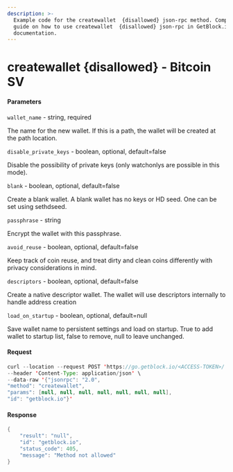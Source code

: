 ```yaml
---
description: >-
  Example code for the createwallet  {disallowed} json-rpc method. Сomplete
  guide on how to use createwallet  {disallowed} json-rpc in GetBlock.io Web3
  documentation.
---
```


# createwallet {disallowed} - Bitcoin SV

#### Parameters

`wallet_name` - string, required

The name for the new wallet. If this is a path, the wallet will be created at the path location.

`disable_private_keys` - boolean, optional, default=false

Disable the possibility of private keys (only watchonlys are possible in this mode).

`blank` - boolean, optional, default=false

Create a blank wallet. A blank wallet has no keys or HD seed. One can be set using sethdseed.

`passphrase` - string

Encrypt the wallet with this passphrase.

`avoid_reuse` - boolean, optional, default=false

Keep track of coin reuse, and treat dirty and clean coins differently with privacy considerations in mind.

`descriptors` - boolean, optional, default=false

Create a native descriptor wallet. The wallet will use descriptors internally to handle address creation

`load_on_startup` - boolean, optional, default=null

Save wallet name to persistent settings and load on startup. True to add wallet to startup list, false to remove, null to leave unchanged.

#### Request

```java
curl --location --request POST 'https://go.getblock.io/<ACCESS-TOKEN>/' \
--header 'Content-Type: application/json' \
--data-raw '{"jsonrpc": "2.0",
"method": "createwallet",
"params": [null, null, null, null, null, null, null],
"id": "getblock.io"}'
```

#### Response

```java
{
    "result": "null",
    "id": "getblock.io",
    "status_code": 405,
    "message": "Method not allowed"
}
```
